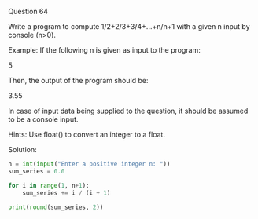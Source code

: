 Question 64

Write a program to compute 1/2+2/3+3/4+...+n/n+1 with a given n input by console (n>0).

Example: If the following n is given as input to the program:

5

Then, the output of the program should be:

3.55

In case of input data being supplied to the question, it should be assumed to be a console input.

Hints: Use float() to convert an integer to a float.

Solution:

```python
n = int(input("Enter a positive integer n: "))
sum_series = 0.0

for i in range(1, n+1):
    sum_series += i / (i + 1)

print(round(sum_series, 2))
```
